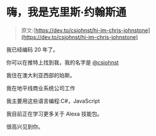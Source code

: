 # 嗨，我是克里斯·约翰斯通

> 原文:[https://dev.to/csjohnst/hi-im-chris-johnstone](https://dev.to/csjohnst/hi-im-chris-johnstone)

我已经编码 20 年了。

你可以在推特上找到我，我的名字是 [@csjohnst](https://twitter.com/csjohnst)

我住在澳大利亚西部的珀斯。

我在地平线商业系统公司工作

我主要用这些语言编程:C#，JavaScript

我目前正在学习更多关于 Alexa 技能包。

很高兴见到你。